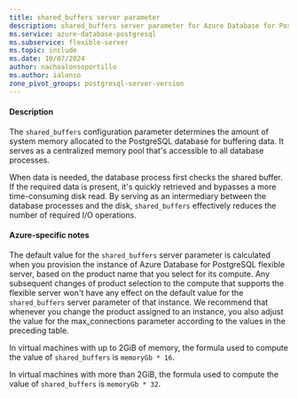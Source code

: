 ```yaml
---
title: shared_buffers server parameter
description: shared_buffers server parameter for Azure Database for PostgreSQL - Flexible Server.
ms.service: azure-database-postgresql
ms.subservice: flexible-server
ms.topic: include
ms.date: 10/07/2024
author: nachoalonsoportillo
ms.author: ialonso
zone_pivot_groups: postgresql-server-version
---
```

#### Description

The `shared_buffers` configuration parameter determines the amount of system memory allocated to the PostgreSQL database for buffering data. It serves as a centralized memory pool that's accessible to all database processes.

When data is needed, the database process first checks the shared buffer. If the required data is present, it's quickly retrieved and bypasses a more time-consuming disk read. By serving as an intermediary between the database processes and the disk, `shared_buffers` effectively reduces the number of required I/O operations.

#### Azure-specific notes
The default value for the `shared_buffers` server parameter is calculated when you provision the instance of Azure Database for PostgreSQL flexible server, based on the product name that you select for its compute. Any subsequent changes of product selection to the compute that supports the flexible server won't have any effect on the default value for the `shared_buffers` server parameter of that instance. We recommend that whenever you change the product assigned to an instance, you also adjust the value for the max_connections parameter according to the values in the preceding table.

In virtual machines with up to 2GiB of memory, the formula used to compute the value of `shared_buffers` is `memoryGb * 16`.

In virtual machines with more than 2GiB, the formula used to compute the value of `shared_buffers` is `memoryGb * 32`.